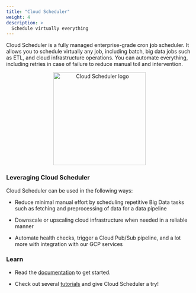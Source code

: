 ```yaml
---
title: "Cloud Scheduler"
weight: 4
description: >
  Schedule virtually everything
---
```


Cloud Scheduler is a fully managed enterprise-grade cron **j**ob scheduler. It allows you to schedule virtually any job, including batch, big data jobs such as ETL, and cloud infrastructure operations. You can automate everything, including retries in case of failure to reduce manual toil and intervention.

<p align="center">
<img src="https://storage.googleapis.com/gweb-cloudblog-publish/images/cloud-scheduler-512-color.max-600x600.png" alt="Cloud Scheduler logo" width="250" height="250" />
</p>

### Leveraging Cloud Scheduler

Cloud Scheduler can be used in the following ways:

- Reduce minimal manual effort by scheduling repetitive Big Data tasks such as fetching and preprocessing of data for a data pipeline

- Downscale or upscaling cloud infrastructure when needed in a reliable manner

- Automate health checks, trigger a Cloud Pub/Sub pipeline, and a lot more with integration with our GCP services

### Learn

- Read the [documentation](https://cloud.google.com/scheduler/docs) to get started.

- Check out several [tutorials](https://cloud.google.com/scheduler/docs/tut-pub-sub) and give Cloud Scheduler a try!
